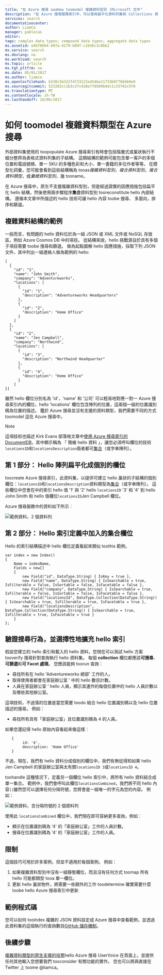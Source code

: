 ```yaml
---
title: "在 Azure 搜尋 aaaHow toomodel 複雜資料型別 |Microsoft 文件"
description: "在 Azure 搜尋服務索引中，可以使用扁平化資料列集和 Collections 資料類型來模型化巢狀或階層式資料結構。"
services: search
documentationcenter: 
author: LiamCa
manager: pablocas
editor: 
tags: complex data types; compound data types; aggregate data types
ms.assetid: e4bf86b4-497a-4179-b09f-c1b56c3c0bb2
ms.service: search
ms.devlang: na
ms.workload: search
ms.topic: article
ms.tgt_pltfrm: na
ms.date: 05/01/2017
ms.author: liamca
ms.openlocfilehash: b330c5b322f4f33123a454be11733b977684b9e9
ms.sourcegitcommit: 523283cc1b3c37c428e77850964dc1c33742c5f0
ms.translationtype: MT
ms.contentlocale: zh-TW
ms.lasthandoff: 10/06/2017
---
```

# <a name="how-toomodel-complex-data-types-in-azure-search"></a>如何 toomodel 複雜資料類型在 Azure 搜尋
外部資料集使用的 toopopulate Azure 搜尋索引有時會包括階層式或巢狀執行不細分整齊為表格式資料列集的子結構。 這類結構的範例可能包含單一客戶的多個位置和電話號碼、單一 SKU 的多種色彩和大小、單一書籍的多位作者等等。 在模型化詞彙，您可能會看到這些結構稱為 tooas*複雜資料型別*，*複合資料型別*，*複合資料類型*，或*彙總資料型別*，幾 tooname。

在 Azure 搜尋中，原生不支援複雜資料型別，但是經過證實的因應措施包括扁平化 hello 結構，然後使用兩步驟程序**集合**資料型別 tooreconstitute hello 內部結構。 遵循本文章中所描述的 hello 技術可讓 hello 內容 toobe 搜尋、 多面向，排序和篩選。

## <a name="example-of-a-complex-data-structure"></a>複雜資料結構的範例
一般而言，有問題的 hello 資料位於為一組 JSON 或 XML 文件或 NoSQL 存放區，例如 Azure Cosmos DB 中的項目。 從結構來說，hello 挑戰源自於具有多個子項目需要 toobe 搜尋和篩選。  做為起點圖解 hello 因應措施，採取下列 JSON 文件，其中列出一組連絡人做為範例的 hello:

~~~~~
[
  {
    "id": "1",
    "name": "John Smith",
    "company": "Adventureworks",
    "locations": [
      {
        "id": "1",
        "description": "Adventureworks Headquarters"
      },
      {
        "id": "2",
        "description": "Home Office"
      }
    ]
  }, 
  {
    "id": "2",
    "name": "Jen Campbell",
    "company": "Northwind",
    "locations": [
      {
        "id": "3",
        "description": "Northwind Headquarter"
      },
      {
        "id": "4",
        "description": "Home Office"
      }
    ]
}]
~~~~~

雖然 hello 欄位分別名為 'id'，'name' 和 '公司' 可以輕易地對應一對一 Azure 搜尋索引內的欄位，hello 'locations' 欄位包含陣列的位置，這兩個一組的位置識別碼為位置的描述。 鑑於 Azure 搜尋並沒有支援的資料類型，我們需要不同的方式 toomodel 這在 Azure 搜尋中。 

> [!NOTE]
> 這項技術也描述 Kirk Evans 部落格文章中[使用 Azure 搜尋索引的 DocumentDB](https://blogs.msdn.microsoft.com/kaevans/2015/03/09/indexing-documentdb-with-azure-seach/)，其中顯示稱為 「 簡維 hello 資料 」，讓您必須呼叫欄位的技術`locationsID`和`locationsDescription`兩者都可[集合](https://msdn.microsoft.com/library/azure/dn798938.aspx)（或字串陣列）。   
> 
> 

## <a name="part-1-flatten-hello-array-into-individual-fields"></a>第 1 部分： Hello 陣列扁平化成個別的欄位
toocreate Azure 搜尋索引，此資料集，以提供可建立 hello 巢狀的子結構的個別欄位：`locationsID`和`locationsDescription`資料類型為[集合](https://msdn.microsoft.com/library/azure/dn798938.aspx)（或字串陣列）。 這些欄位中您會在中的索引 hello 值 '1' 與 '2' hello `locationsID` '3' 和 '4' 到 hello John Smith 和 hello 值欄位`locationsID`Jen Campbell 欄位。  

Azure 搜尋服務中的資料如下所示︰ 

![範例資料，2 個資料列](./media/search-howto-complex-data-types/sample-data.png)

## <a name="part-2-add-a-collection-field-in-hello-index-definition"></a>第 2 部分： Hello 索引定義中加入的集合欄位
Hello 的索引結構描述中 hello 欄位定義看起來類似 toothis 範例。

~~~~
var index = new Index()
{
    Name = indexName,
    Fields = new[]
    {
        new Field("id", DataType.String) { IsKey = true },
        new Field("name", DataType.String) { IsSearchable = true, IsFilterable = false, IsSortable = false, IsFacetable = false },
        new Field("company", DataType.String) { IsSearchable = true, IsFilterable = false, IsSortable = false, IsFacetable = false },
        new Field("locationsId", DataType.Collection(DataType.String)) { IsSearchable = true, IsFilterable = true, IsFacetable = true },
        new Field("locationsDescription", DataType.Collection(DataType.String)) { IsSearchable = true, IsFilterable = true, IsFacetable = true }
    }
};
~~~~

## <a name="validate-search-behaviors-and-optionally-extend-hello-index"></a>驗證搜尋行為，並選擇性地擴充 hello 索引
假設您建立的 hello 索引和載入的 hello 資料，您現在可以測試 hello 方案 tooverify 搜尋針對查詢執行 hello 資料集。 每個 **collection** 欄位都應該**可搜尋**、**可篩選**和**可 Facet 處理**。 您應該能夠 toorun 查詢：

* 尋找所有在 hello 'Adventureworks 總部' 工作的人。
* 取得使用者都會在家庭辦公室 ' 中的 hello 數目計數。  
* 人員在家庭辦公室 ' hello 人員，顯示其運作的每個位置中的 hello 人員計數以及哪些其他辦公室。  

這項技術，不過落的位置是當您需要 toodo 結合 hello 位置識別碼以及 hello 位置描述的搜尋。 例如：

* 尋找所有具有「家庭辦公室」且位置識別碼為 4 的人員。  

如果您還記得 hello 原始內容看起來像這樣：

~~~~
   {
        id: '4',
        description: 'Home Office'
   }
~~~~

不過，現在，我們有 hello 資料分成個別的欄位中，我們有無從得知如果 hello Jen Campbell 的家庭辦公室與太有關`locationsID 3`或`locationsID 4`。  

toohandle 這種情況下，定義另一個欄位 hello 索引中，將所有 hello 資料結合成單一集合。  範例中，我們會呼叫此欄位`locationsCombined`，我們將不同 hello 內容`||`雖然您可以選擇任何分隔符號，您將會是一組唯一的字元為您的內容。 例如： 

![範例資料，含分隔符號的 2 個資料列](./media/search-howto-complex-data-types/sample-data-2.png)

使用此 `locationsCombined` 欄位中，我們現在即可容納更多查詢，例如︰

* 顯示在位置識別碼為 '4' 的「家庭辦公室」工作的人員計數。  
* 搜尋在位置識別碼為 '4' 的「家庭辦公室」工作的人員。 

## <a name="limitations"></a>限制
這個技巧可用於許多案例，但並不適用於每個案例。  例如：

1. 如果複雜資料型別中沒有一組靜態欄位，而且沒有任何方式 toomap 所有 hello 可能都類型 tooa 單一欄位。 
2. 更新 hello 巢狀物件，將需要一些額外的工作 toodetermine 確實需要什麼 toobe hello Azure 搜尋索引中更新

## <a name="sample-code"></a>範例程式碼
您可以如何 tooindex 複雜的 JSON 資料設定成 Azure 搜尋中查看範例，並透過此資料集的這個執行的查詢數目[GitHub 儲存機制](https://github.com/liamca/AzureSearchComplexTypes)。

## <a name="next-step"></a>後續步驟
[複雜資料類型的原生支援的投票](https://feedback.azure.com/forums/263029-azure-search)hello Azure 搜尋 UserVoice 在頁面上，並提供任何其他輸入您想要我們 tooconsider 有關功能的實作。 您也可以將與直接在 Twitter 上 toome @liamca。

